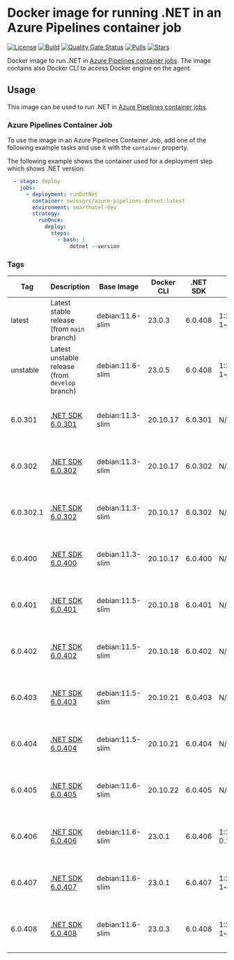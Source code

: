 # Docker image for running .NET in an Azure Pipelines container job

<!-- markdownlint-disable MD013 -->
[![License](https://img.shields.io/badge/license-MIT-blue.svg?style=flat-square)](https://github.com/swissgrc/docker-azure-pipelines-dotnet/blob/main/LICENSE) [![Build](https://img.shields.io/github/actions/workflow/status/swissgrc/docker-azure-pipelines-dotnet/publish.yml?branch=develop&style=flat-square)](https://github.com/swissgrc/docker-azure-pipelines-dotnet/actions/workflows/publish.yml) [![Quality Gate Status](https://sonarcloud.io/api/project_badges/measure?project=swissgrc_docker-azure-pipelines-dotnet&metric=alert_status)](https://sonarcloud.io/summary/new_code?id=swissgrc_docker-azure-pipelines-dotnet) [![Pulls](https://img.shields.io/docker/pulls/swissgrc/azure-pipelines-dotnet.svg?style=flat-square)](https://hub.docker.com/r/swissgrc/azure-pipelines-dotnet) [![Stars](https://img.shields.io/docker/stars/swissgrc/azure-pipelines-dotnet.svg?style=flat-square)](https://hub.docker.com/r/swissgrc/azure-pipelines-dotnet)
<!-- markdownlint-restore -->

Docker image to run .NET in [Azure Pipelines container jobs].
The image contains also Docker CLI to access Docker engine on the agent.

## Usage

This image can be used to run .NET in [Azure Pipelines container jobs].

### Azure Pipelines Container Job

To use the image in an Azure Pipelines Container Job, add one of the following example tasks and use it with the `container` property.

The following example shows the container used for a deployment step which shows .NET version:

```yaml
  - stage: deploy
    jobs:
      - deployment: runDotNet
        container: swissgrc/azure-pipelines-dotnet:latest
        environment: smarthotel-dev
        strategy:
          runOnce:
            deploy:
              steps:
                - bash: |
                    dotnet --version
```

### Tags

| Tag        | Description                                                                                     | Base Image       | Docker CLI | .NET SDK | Git                  | Git LFS | Size                                                                                                                             |
|------------|-------------------------------------------------------------------------------------------------|------------------|------------|----------|----------------------|---------|----------------------------------------------------------------------------------------------------------------------------------|
| latest     | Latest stable release (from `main` branch)                                                      | debian:11.6-slim | 23.0.3     | 6.0.408  | 1:2.39.2-1~bpo11+1   | 3.3.0   | ![Docker Image Size (tag)](https://img.shields.io/docker/image-size/swissgrc/azure-pipelines-dotnet/latest?style=flat-square)    |
| unstable   | Latest unstable release (from `develop` branch)                                                 | debian:11.6-slim | 23.0.5     | 6.0.408  | 1:2.39.2-1~bpo11+1   | 3.3.0   | ![Docker Image Size (tag)](https://img.shields.io/docker/image-size/swissgrc/azure-pipelines-dotnet/unstable?style=flat-square)  |
| 6.0.301    | [.NET SDK 6.0.301](https://github.com/dotnet/core/blob/main/release-notes/6.0/6.0.6/6.0.6.md)   | debian:11.3-slim | 20.10.17   | 6.0.301  | N/A                  | N/A     | ![Docker Image Size (tag)](https://img.shields.io/docker/image-size/swissgrc/azure-pipelines-dotnet/6.0.301?style=flat-square)   |
| 6.0.302    | [.NET SDK 6.0.302](https://github.com/dotnet/core/blob/main/release-notes/6.0/6.0.7/6.0.7.md)   | debian:11.3-slim | 20.10.17   | 6.0.302  | N/A                  | N/A     | ![Docker Image Size (tag)](https://img.shields.io/docker/image-size/swissgrc/azure-pipelines-dotnet/6.0.302?style=flat-square)   |
| 6.0.302.1  | [.NET SDK 6.0.302](https://github.com/dotnet/core/blob/main/release-notes/6.0/6.0.7/6.0.7.md)   | debian:11.3-slim | 20.10.17   | 6.0.302  | N/A                  | N/A     | ![Docker Image Size (tag)](https://img.shields.io/docker/image-size/swissgrc/azure-pipelines-dotnet/6.0.302.1?style=flat-square) |
| 6.0.400    | [.NET SDK 6.0.400](https://github.com/dotnet/core/blob/main/release-notes/6.0/6.0.8/6.0.8.md)   | debian:11.3-slim | 20.10.17   | 6.0.400  | N/A                  | N/A     | ![Docker Image Size (tag)](https://img.shields.io/docker/image-size/swissgrc/azure-pipelines-dotnet/6.0.400?style=flat-square)   |
| 6.0.401    | [.NET SDK 6.0.401](https://github.com/dotnet/core/blob/main/release-notes/6.0/6.0.9/6.0.9.md)   | debian:11.5-slim | 20.10.18   | 6.0.401  | N/A                  | N/A     | ![Docker Image Size (tag)](https://img.shields.io/docker/image-size/swissgrc/azure-pipelines-dotnet/6.0.401?style=flat-square)   |
| 6.0.402    | [.NET SDK 6.0.402](https://github.com/dotnet/core/blob/main/release-notes/6.0/6.0.10/6.0.10.md) | debian:11.5-slim | 20.10.18   | 6.0.402  | N/A                  | N/A     | ![Docker Image Size (tag)](https://img.shields.io/docker/image-size/swissgrc/azure-pipelines-dotnet/6.0.402?style=flat-square)   |
| 6.0.403    | [.NET SDK 6.0.403](https://github.com/dotnet/core/blob/main/release-notes/6.0/6.0.11/6.0.11.md) | debian:11.5-slim | 20.10.21   | 6.0.403  | N/A                  | N/A     | ![Docker Image Size (tag)](https://img.shields.io/docker/image-size/swissgrc/azure-pipelines-dotnet/6.0.403?style=flat-square)   |
| 6.0.404    | [.NET SDK 6.0.404](https://github.com/dotnet/core/blob/main/release-notes/6.0/6.0.12/6.0.12.md) | debian:11.5-slim | 20.10.21   | 6.0.404  | N/A                  | N/A     | ![Docker Image Size (tag)](https://img.shields.io/docker/image-size/swissgrc/azure-pipelines-dotnet/6.0.404?style=flat-square)   |
| 6.0.405    | [.NET SDK 6.0.405](https://github.com/dotnet/core/blob/main/release-notes/6.0/6.0.13/6.0.13.md) | debian:11.6-slim | 20.10.22   | 6.0.405  | N/A                  | 3.3.0   | ![Docker Image Size (tag)](https://img.shields.io/docker/image-size/swissgrc/azure-pipelines-dotnet/6.0.405?style=flat-square)   |
| 6.0.406    | [.NET SDK 6.0.406](https://github.com/dotnet/core/blob/main/release-notes/6.0/6.0.14/6.0.14.md) | debian:11.6-slim | 23.0.1     | 6.0.406  | 1:2.39.1-0.1~bpo11+1 | 3.3.0   | ![Docker Image Size (tag)](https://img.shields.io/docker/image-size/swissgrc/azure-pipelines-dotnet/6.0.406?style=flat-square)   |
| 6.0.407    | [.NET SDK 6.0.407](https://github.com/dotnet/core/blob/main/release-notes/6.0/6.0.15/6.0.15.md) | debian:11.6-slim | 23.0.1     | 6.0.407  | 1:2.39.2-1~bpo11+1   | 3.3.0   | ![Docker Image Size (tag)](https://img.shields.io/docker/image-size/swissgrc/azure-pipelines-dotnet/6.0.407?style=flat-square)   |
| 6.0.408    | [.NET SDK 6.0.408](https://github.com/dotnet/core/blob/main/release-notes/6.0/6.0.16/6.0.16.md) | debian:11.6-slim | 23.0.3     | 6.0.408  | 1:2.39.2-1~bpo11+1   | 3.3.0   | ![Docker Image Size (tag)](https://img.shields.io/docker/image-size/swissgrc/azure-pipelines-dotnet/6.0.408?style=flat-square)   |

[Azure Pipelines container jobs]: https://docs.microsoft.com/en-us/azure/devops/pipelines/process/container-phases

